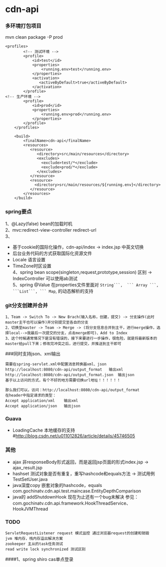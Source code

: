 cdn-api
===============

### 多环境打包项目
mvn clean package -P prod
```
<profiles>
		<!-- 测试环境 -->
		<profile>
			<id>test</id>
			<properties>
				<running.env>test</running.env>
			</properties>
			<activation>
			   <activeByDefault>true</activeByDefault>
			</activation>
		</profile>
<!-- 生产环境 -->
		<profile>
			<id>prod</id>
			<properties>
				<running.env>prod</running.env>
			</properties>
		</profile>
	</profiles>
	
	<build>
		<finalName>cdn-api</finalName>
		<resources>
		   <resource>
		      <directory>src/main/resources</directory>
		      <excludes>
		        <exclude>test/*</exclude>
		        <exclude>prod/*</exclude>
		      </excludes>
		   </resource>
		   <resource>
		     <directory>src/main/resources/${running.env}</directory>
		   </resource>
		</resources>
	</build>
```

### spring要点
1、@Lazy(false) bean的加载时机 <br>
2、mvc:redirect-view-controller redirect-url<br>
3、<br/>
   + 基于cookie的国际化操作，cdn-api/index -> index.jsp 中英文切换<br/>
   + 后台业务代码的方式获取国际化资源文件<br/>
   + Locale 语言设置<br/>
   + TimeZone时区设置<br/>
4、spring bean scope(singleton,request,prototype,session) 区别 -> IndexController 可以使用ab测试<br/>
5、spring @Value 在properties文件里面对 ``String```,  ``` Array ```, ```List```, ``` Map``,  的动态解析的支持

### git分支创建并合并
```
1、Team -> Switch To -> New Brach(输入名称，创建，提交) -> 分支操作(此时master主干也可以操作)并分别提交至各自的分支
2、切换至master -> Team -> Merge -> (将分支信息合并到主干，进行merge操作，选择local-->我最后一次提交的分支，点击merge即可)、Add to Index
3、这个时候通常情况下是没有错误的，接下来要进行一步操作，很危险，就是将最新版本的master给pull下来；修改完冲突之后，进行提交，并推送到主干即可
```

###同时支持json、xml输出  
```
需要在spring-servlet.xml中配置消息转换器xml、json
http://localhost:8080/cdn-api/output_format   输出xml
http://localhost:8080/cdn-api/output_format.json  输出json
基于以上访问的方式，有个不好的地方需要切换url地址！！！！！！

那么我们可以，访问：http://localhost:8080/cdn-api/output_format
在header中指定请求的类型：
Accept application/xml    输出xml
Accept application/json   输出json
```

### Guava 
 + LoadingCache 本地缓存的支持  #http://blog.csdn.net/u011012826/article/details/45746505

### 其他
 + ajax 非responseBody形式返回，而是返回jsp页面的形式index.jsp -> ajax_result.jsp
 + hashset 测试对象是否有重复，重写hashcode和equals方法  -> 测试用例TestSetUser.java
 + java深度copy 嵌套对象的hashcode，equals  com.gochinatv.cdn.api.test.maincase.EntityDepthComparison
 + java的 addShutdownHook 现在为止还有一个bug未解决 参见：com.gochinatv.cdn.api.framework.HookThreadService、HookJVMThread


### TODO
```
ServletRequestListener request 模式监控 通过浏览器request的创建和销毁
jvm 堆内存，栈内存溢出解决方案
zookeeper 主从的task任务测试
read write lock synchronized 测试区别
```
####1、spring shiro cas单点登录